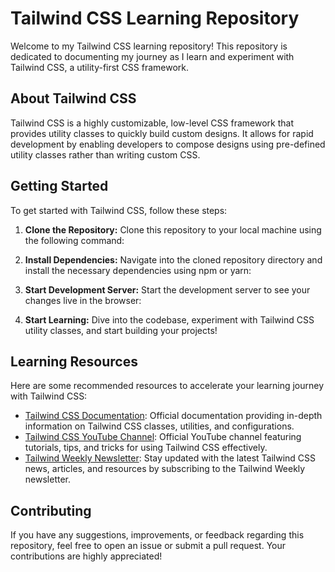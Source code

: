 # Tailwind CSS Learning Repository

Welcome to my Tailwind CSS learning repository! This repository is dedicated to documenting my journey as I learn and experiment with Tailwind CSS, a utility-first CSS framework.

## About Tailwind CSS

Tailwind CSS is a highly customizable, low-level CSS framework that provides utility classes to quickly build custom designs. It allows for rapid development by enabling developers to compose designs using pre-defined utility classes rather than writing custom CSS.

## Getting Started

To get started with Tailwind CSS, follow these steps:

1. **Clone the Repository:** Clone this repository to your local machine using the following command:

2. **Install Dependencies:** Navigate into the cloned repository directory and install the necessary dependencies using npm or yarn:

3. **Start Development Server:** Start the development server to see your changes live in the browser:

4. **Start Learning:** Dive into the codebase, experiment with Tailwind CSS utility classes, and start building your projects!

## Learning Resources

Here are some recommended resources to accelerate your learning journey with Tailwind CSS:

- [Tailwind CSS Documentation](https://tailwindcss.com/docs): Official documentation providing in-depth information on Tailwind CSS classes, utilities, and configurations.
- [Tailwind CSS YouTube Channel](https://www.youtube.com/c/TailwindCSS): Official YouTube channel featuring tutorials, tips, and tricks for using Tailwind CSS effectively.
- [Tailwind Weekly Newsletter](https://tailwindweekly.com/): Stay updated with the latest Tailwind CSS news, articles, and resources by subscribing to the Tailwind Weekly newsletter.

## Contributing

If you have any suggestions, improvements, or feedback regarding this repository, feel free to open an issue or submit a pull request. Your contributions are highly appreciated!

